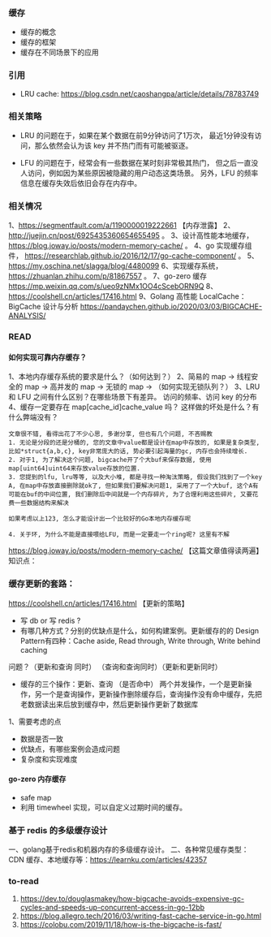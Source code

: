 ### 缓存

- 缓存的概念
- 缓存的框架
- 缓存在不同场景下的应用

### 引用
- LRU cache: https://blog.csdn.net/caoshangpa/article/details/78783749

### 相关策略
- LRU 的问题在于，如果在某个数据在前9分钟访问了1万次，
最近1分钟没有访问，那么依然会认为该 key 并不热门而有可能被驱逐。

- LFU 的问题在于，经常会有一些数据在某时刻非常极其热门，
但之后一直没人访问，例如因为某些原因被隐藏的用户动态这类场景。
另外，LFU 的频率信息在缓存失效后依旧会存在内存中。

### 相关情况

1、https://segmentfault.com/a/1190000019222661 【内存泄露】
2、http://juejin.cn/post/6925435360654655495 。 
3、设计高性能本地缓存， https://blog.joway.io/posts/modern-memory-cache/ 。 
4、go 实现缓存组件， https://researchlab.github.io/2016/12/17/go-cache-component/ 。 
5、https://my.oschina.net/slagga/blog/4480099
6、实现缓存系统， https://zhuanlan.zhihu.com/p/81867557 。 
7、go-zero 缓存 https://mp.weixin.qq.com/s/ueo9zNMx1OO4cScebORN9Q 
8、https://coolshell.cn/articles/17416.html
9、Golang 高性能 LocalCache：BigCache 设计与分析
https://pandaychen.github.io/2020/03/03/BIGCACHE-ANALYSIS/

### READ  

#### 如何实现可靠内存缓存？
1、本地内存缓存系统的要求是什么？（如何达到？）
2、简易的 map -> 线程安全的 map -> 高并发的 map -> 无锁的 map -> （如何实现无锁队列？） 
3、LRU 和 LFU 之间有什么区别？在哪些场景下有差异。 访问的频率、访问 key 的分布
4、缓存一定要存在 map[cache_id]cache_value 吗？ 这样做的坏处是什么？有什么弊端没有？

```
文章很不错, 看得出花了不少心思, 多谢分享, 但也有几个问题, 不吝赐教
1. 无论是分段的还是分桶的, 您的文章中value都是设计在map中存放的, 如果是复杂类型, 比如*struct{a,b,c}, key非常庞大的话, 势必要引起海量的gc, 内存也会持续增长.
2. 对于1, 为了解决这个问题, bigcache开了个大buf来保存数据, 使用map[uint64]uint64来存放value存放的位置.
3. 您提到的lfu, lru等等, 以及大小堆, 都是寻找一种淘汰策略, 假设我们找到了一个key A, 在map中存放直接删除就ok了, 但如果我们要解决问题1, 采用了了一个大buf, 这个A有可能在buf的中间位置, 我们删除后中间就是一个内存碎片, 为了合理利用这些碎片, 又要花费一些数据结构来解决

如果考虑以上123, 怎么才能设计出一个比较好的Go本地内存缓存呢

4. 关于环, 为什么不能是直接喂给LFU, 而是一定要走一个ring呢? 这里有不解
```

 https://blog.joway.io/posts/modern-memory-cache/ 【这篇文章值得读两遍】
 知识点： 

### 缓存更新的套路： 

https://coolshell.cn/articles/17416.html 【更新的策略】
 - 写 db or 写 redis ?
 - 有哪几种方式？分别的优缺点是什么，如何构建案例。更新缓存的的
 Design Pattern有四种：Cache aside, Read through, Write through, Write behind caching
 
 问题？（更新和查询 同时） （查询和查询同时）（更新和更新同时） 
 - 缓存的三个操作：更新、查询 （是否命中） 
 两个并发操作，一个是更新操作，另一个是查询操作，更新操作删除缓存后，查询操作没有命中缓存，先把老数据读出来后放到缓存中，然后更新操作更新了数据库
 
 
1、需要考虑的点
- 数据是否一致
- 优缺点，有哪些案例会造成问题
- 复杂度和实现难度


#### go-zero 内存缓存
- safe map 
- 利用 timewheel 实现，可以自定义过期时间的缓存。

### 基于 redis 的多级缓存设计
一、golang基于redis和机器内存的多级缓存设计。 
二、各种常见缓存类型： CDN 缓存、本地缓存等：https://learnku.com/articles/42357


### to-read 
1. https://dev.to/douglasmakey/how-bigcache-avoids-expensive-gc-cycles-and-speeds-up-concurrent-access-in-go-12bb
2. https://blog.allegro.tech/2016/03/writing-fast-cache-service-in-go.html
3. https://colobu.com/2019/11/18/how-is-the-bigcache-is-fast/ 